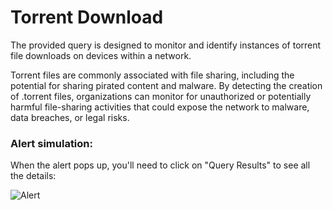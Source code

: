 # Torrent Download

The provided query is designed to monitor and identify instances of torrent file downloads on devices within a network.

Torrent files are commonly associated with file sharing, including the potential for sharing pirated content and malware. By detecting the creation of .torrent files, organizations can monitor for unauthorized or potentially harmful file-sharing activities that could expose the network to malware, data breaches, or legal risks.

### Alert simulation:

When the alert pops up, you'll need to click on "Query Results" to see all the details:

![Alert](https://github.com/user-attachments/assets/861c49f6-ccc9-46a3-8e9c-87b2c90b841e)



